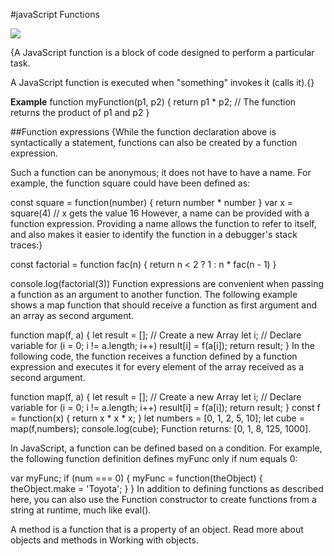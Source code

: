  #javaScript Functions




![](https://www.google.com/url?sa=i&url=https%3A%2F%2Fwww.frontamentals.com%2Ffunctions%2F&psig=AOvVaw1IJyH-6O94ne2AhVmT6lbn&ust=1612962663379000&source=images&cd=vfe&ved=0CAIQjRxqFwoTCJD456jw3O4CFQAAAAAdAAAAABAD)


{A JavaScript function is a block of code designed to perform a particular task.

A JavaScript function is executed when "something" invokes it (calls it).{}

**Example**
function myFunction(p1, p2) {
  return p1 * p2;   // The function returns the product of p1 and p2
}

##Function expressions
{While the function declaration above is syntactically a statement, functions can also be created by a function expression.

Such a function can be anonymous; it does not have to have a name. For example, the function square could have been defined as:

const square = function(number) { return number * number }
var x = square(4) // x gets the value 16
However, a name can be provided with a function expression. Providing a name allows the function to refer to itself, and also makes it easier to identify the function in a debugger's stack traces:}


const factorial = function fac(n) { return n < 2 ? 1 : n * fac(n - 1) }

console.log(factorial(3))
Function expressions are convenient when passing a function as an argument to another function. The following example shows a map function that should receive a function as first argument and an array as second argument. 

function map(f, a) {
  let result = []; // Create a new Array
  let i; // Declare variable
  for (i = 0; i != a.length; i++)
    result[i] = f(a[i]);
  return result;
}
In the following code, the function receives a function defined by a function expression and executes it for every element of the array received as a second argument. 

function map(f, a) {
  let result = []; // Create a new Array
  let i; // Declare variable
  for (i = 0; i != a.length; i++)
    result[i] = f(a[i]);
  return result;
}
const f = function(x) {
   return x * x * x;
}
let numbers = [0, 1, 2, 5, 10];
let cube = map(f,numbers);
console.log(cube);
Function returns: [0, 1, 8, 125, 1000].

In JavaScript, a function can be defined based on a condition. For example, the following function definition defines myFunc only if num equals 0:

var myFunc;
if (num === 0) {
  myFunc = function(theObject) {
    theObject.make = 'Toyota';
  }
}
In addition to defining functions as described here, you can also use the Function constructor to create functions from a string at runtime, much like eval().

A method is a function that is a property of an object. Read more about objects and methods in Working with objects.